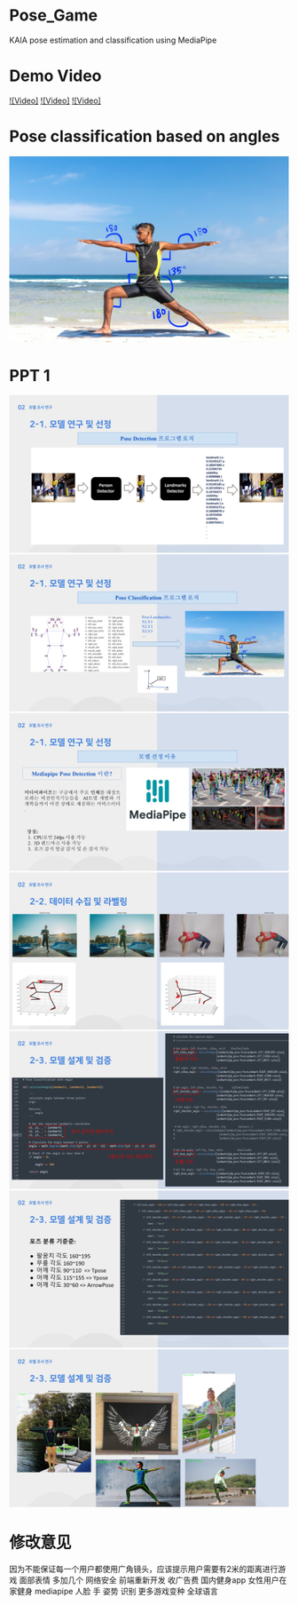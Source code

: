 # Pose_Game
KAIA pose estimation and classification using MediaPipe

# Demo Video
[![Video]](https://youtu.be/4ISH5ebLJyY)
[![Video]](https://youtu.be/-cIInaETuhI?si=oLzjN5A8deuKgri5)
[![Video]](https://youtu.be/ZP9ex2CWC3c?si=ITbvHFwn3Mvc7pqd)

# Pose classification based on angles
![alt text](https://github.com/msnkimi2013/Pose_Game/blob/main/pose_classification_based_on_angles.png?raw=true)

# PPT 1 
![alt text](https://github.com/msnkimi2013/Pose_Game/blob/main/Images/PPT1/1.JPG?raw=true)
![alt text](https://github.com/msnkimi2013/Pose_Game/blob/main/Images/PPT1/2.JPG?raw=true)
![alt text](https://github.com/msnkimi2013/Pose_Game/blob/main/Images/PPT1/3.JPG?raw=true)
![alt text](https://github.com/msnkimi2013/Pose_Game/blob/main/Images/PPT1/4.JPG?raw=true)
![alt text](https://github.com/msnkimi2013/Pose_Game/blob/main/Images/PPT1/5.JPG?raw=true)
![alt text](https://github.com/msnkimi2013/Pose_Game/blob/main/Images/PPT1/6.JPG?raw=true)
![alt text](https://github.com/msnkimi2013/Pose_Game/blob/main/Images/PPT1/7.JPG?raw=true)

# 修改意见
因为不能保证每一个用户都使用广角镜头，应该提示用户需要有2米的距离进行游戏
面部表情 多加几个
网络安全
前端重新开发 收广告费
国内健身app 女性用户在家健身
mediapipe 人脸 手 姿势 识别 更多游戏变种
全球语言

